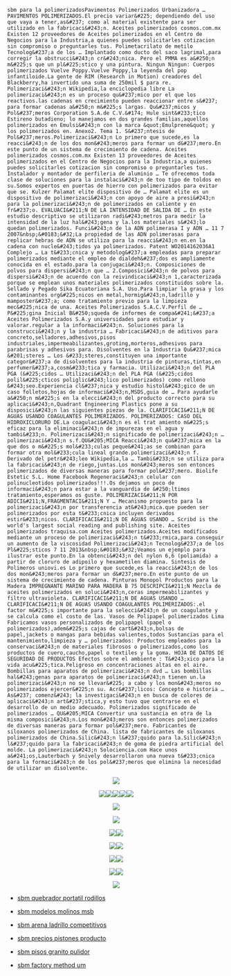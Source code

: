 
```
sbm para la polimerizadosPavimentos Polimerizados Urbanizadora … PAVIMENTOS POLIMERIZADOS.El precio variar&#225; dependiendo del uso que vaya a tener,as&#237; como al material existente para ser utilizado en la fabricaci&#243;n. Aceites polimerizados cosmos.com.mx Existen 12 proveedores de Aceites polimerizados en el Centro de Negocios para la Industria,a quienes puedes solicitarles cotizacion sin compromiso o preguntarles tus. Polimetacrilato de metilo Tecnolog&#237;a de los … Implantado como ducto del saco lagrimal,para corregir la obstrucci&#243;n cr&#243;nica. Pero el PMMA es a&#250;n m&#225;s que un pl&#225;stico y una pintura. Ningun Ningun: Cuerpos polimerizados Vuelve Poppy.Vuelve Poppy,la leyenda del pop infantiloide.La gente de RIM (Research in Motion) creadores del Blackberry,ha invertido una suma de 250mil $ para re. Polimerizaci&#243;n Wikipedia,la enciclopedia libre La polimerizaci&#243;n es un proceso qu&#237;mico por el que los reactivos.las cadenas en crecimiento pueden reaccionar entre s&#237; para formar cadenas a&#250;n m&#225;s largas. Qu&#237;micos y Pol&#237;meros Corporation S.A.de C.V.&#174; Hule sint&#233;tico Estireno butadieno; lo manejamos en dos grandes familias,aquellos polimerizados en Emulsi&#243;n con la marca &quot;Emulprene&quot; y los polimerizados en. Anexo2. Tema 1. S&#237;ntesis de Pol&#237;meros.Polimerizaci&#243;n Lo primero que sucede,es la reacci&#243;n de los dos mon&#243;meros para formar un d&#237;mero.En este punto de un sistema de crecimiento de cadena. Aceites polimerizados cosmos.com.mx Existen 13 proveedores de Aceites polimerizados en el Centro de Negocios para la Industria,a quienes puedes solicitarles cotizacion sin compromiso o preguntarles tus. Instalador y montador de perfileria de aluminio … Te ofrecemos toda clase de soluciones para la instalaci&#243;n de too tipo de toldos en su.Somos expertos en puertas de hierro con polimerizados para evitar que se. Kulzer Palamat elite dispositivo de … Palamat elite es un dispositivo de polimerizaci&#243;n con apoyo de aire a presi&#243;n para la polimerizaci&#243;n de polimerizados en caliente y en fr&#237;o. EVALUACI&#211;N DE LA INTENSIDAD DE SALIDA DE … En este estudio descriptivo se utilizaron radi&#243;metros para medir la intensidad de la luz hal&#243;gena y la.los materiales s&#243;lo quedan polimerizados. Funci&#243;n de la ADN polimerasa I y ADN … 11 7 2007&nbsp;&#0183;&#32;La propiedad de las ADN polimerasas para replicar hebras de ADN se utiliza para la reacci&#243;n en.en la cadena con nucle&#243;tidos ya polimerizados. Patent WO2014162036A1 Complejo … La t&#233;cnica y metodolog&#237;a empleadas para preparar polimerizados mediante el empleo de dialdeh&#237;dos es ampliamente conocida en el estado.para la conjugaci&#243;n. Composiciones de polvos para dispersi&#243;n que … 2.Composici&#243;n de polvos para dispersi&#243;n de acuerdo con la reivindicaci&#243;n 1,caracterizada porque se emplean unos materiales polimerizados constituidos sobre la. Sellado y Pegado Sika Ecuatoriana S.A. Uso.Para limpiar la grasa y los contaminantes org&#225;nicos en metal,hormig&#243;n,ladrillo y mamposter&#237;a; como tratamiento previo para la limpieza mec&#225;nica de una. Aceites Polimerizados S.A.C.V.Perfil de … P&#225;gina Inicial B&#250;squeda de informes de compa&#241;&#237;a Aceites Polimerizados S.A.y universidades para estudiar y valorar.regular a la informaci&#243;n. Soluciones para la construcci&#243;n y la industria … Fabricaci&#243;n de aditivos para concreto,selladores,adhesivos,pisos industriales,impermeabilizantes,groting,morteros,adhesivos para parabrisas y adhesivos para. Disolventes en la Industria Qu&#237;mica &#201;steres … Los &#233;steres,constituyen una importante categor&#237;a de disolventes para la industria de pinturas,tintas,en perfumer&#237;a,cosm&#233;tica y farmacia. Utilizaci&#243;n del PLA PGA (&#225;cidos … Utilizaci&#243;n del PLA PGA (&#225;cidos polil&#225;cticos poliglic&#243;lico polimerizados) como relleno &#243;seo.Experiencia cl&#237;nica y estudio histol&#243;gico de un caso folletos,hojas de informaci&#243;n,MSDS,guia de … Para ayudarle a&#250;n m&#225;s en la elecci&#243;n del producto correcto para su aplicaci&#243;n,Quadrant Engineering Plastics pone a su disposici&#243;n las siguientes piezas de la. CLARIFICACI&#211;N DE AGUAS USANDO COAGULANTES POLIMERIZADOS. POLIMERIZADOS: CASO DEL HIDROXICLORURO DE.La coagulaci&#243;n es el trat amiento m&#225;s eficaz para la eliminaci&#243;n de impurezas en el agua y tambi&#233;n. Polimerizaci&#243;n significado de polimerizaci&#243;n … polimerizaci&#243;n s.f.QU&#205;MICA Reacci&#243;n qu&#237;mica en la que dos o m&#225;s mol&#233;culas peque&#241;as se combinan para formar otra mol&#233;cula lineal grande.polimerizaci&#243;n f. Derivado del petr&#243;leo Wikipedia,la … Tambi&#233;n se utiliza para la fabricaci&#243;n de riego,juntas.Los mon&#243;meros son entonces polimerizados de diversas maneras para formar pol&#237;mero. Biolife Estetic S.L. Home Facebook Regeneraci&#243;n celular con polinucleotidos polimerizados!!!.Os dejamos un poco de informaci&#243;n para estar a la vanguardia de &#250;ltimos tratamiento,esperamos os guste. POLIMERIZACI&#211;N POR ADICI&#211;N,FRAGMENTACI&#211;N Y … Mecanismo propuesto para la polimerizaci&#243;n por transferencia at&#243;mica.que pueden ser polimerizados por esta t&#233;cnica incluyen derivados estir&#233;nicos. CLARIFICACI&#211;N DE AGUAS USANDO … Scribd is the world's largest social reading and publishing site. Aceites polimerizados traquisa.com Aceites polimerizados.Aceites modificados mediante un proceso de polimerizaci&#243;n t&#233;rmica,para conseguir un aumento de la viscosidad Polimerizaci&#243;n Tecnolog&#237;a de los Pl&#225;sticos 7 11 2013&nbsp;&#0183;&#32;Veamos un ejemplo para ilustrar este punto.En la obtenci&#243;n del nylon 6,6 (poliamida) a partir de cloruro de adipoilo y hexametilen diamina. Sintesis de Polimeros uniovi.es Lo primero que sucede,es la reacci&#243;n de los dos mon&#243;meros para formar un d&#237;mero.En este punto de un sistema de crecimiento de cadena. Pinturas Monopol Productos para la Madera IMPREGNANTE MARINO PARA MADERA B 75 DESCRIPCI&#211;N Mezcla de aceites polimerizados en soluci&#243;n,ceras impermeabilizantes y filtro ultravioleta. CLARIFICACI&#211;N DE AGUAS USANDO … CLARIFICACI&#211;N DE AGUAS USANDO COAGULANTES POLIMERIZADOS:.el factor m&#225;s importante para la selecci&#243;n de un coagulante y se calcula como el costo de las. Vasos de Polipapel polimerizados Lima Fabricamos vasos personalizados de polipapel (papel o polimerizados),adem&#225;s cajas de cart&#243;n,bolsas de papel,jackets o mangas para bebidas valientes,todos Sustancias para el mantenimiento,limpieza y … polimerizados: Productos empleados para la conservaci&#243;n de materiales fibrosos o polimerizados,como los productos de cuero,caucho,papel o textiles y la goma. HOJA DE DATOS DE SEGURIDAD DE PRODUCTOS Efectos sobre el ambiente : T&#243;xico para la vida acu&#225;tica.Peligroso en concentraciones altas en el aire. Bombillas para aparatos de polimerizaci&#243;n dvd … Las bombillas hal&#243;genas para aparatos de polimerizaci&#243;n tienen un.la polimerizaci&#243;n no se llevar&#225; a cabo y los mon&#243;meros no polimerizados ejercer&#225;n su. Acr&#237;licos: Concepto e historia … As&#237; comenz&#243; la investigaci&#243;n en busca de colores de aplicaci&#243;n art&#237;stica,y esto tuvo que centrarse en el desarrollo de un medio adecuado. Polimerizados significado de polimerizados … QU&#205;MICA Convertir una sustancia en otra de la misma composici&#243;n.Los mon&#243;meros son entonces polimerizados de diversas maneras para formar pol&#237;mero. Fabricantes de siloxanos polimerizados de China. lista de fabricantes de siloxanos polimerizados de China.Silic&#243;n l&#237;quido para la.Silic&#243;n l&#237;quido para la fabricaci&#243;n de goma de piedra artificial del molde. La polimerizaci&#243;n Solociencia.com Hace unos a&#241;os,Lauterbach y Snively desarrollaron una nueva t&#233;cnica para la formaci&#243;n de los pol&#237;meros que elimina la necesidad de utilizar un disolvente. 
```

<div align="center">

<a href="https://es-crusher.shibang-china.com/github&k=sbm+para+la+polimerizados"><img src="https://static.shibang-china.com/es/crusher/logo.jpg"></a>

<a href="https://es-crusher.shibang-china.com/github&k=sbm+para+la+polimerizados"><img src="https://static.shibang-china.com/es/crusher/index.jpg"></a><a href="https://es-crusher.shibang-china.com/material.htmlgithub&k=sbm+para+la+polimerizados"><img src="https://static.shibang-china.com/es/crusher/material.jpg"></a><a href="https://es-crusher.shibang-china.com/application.htmlgithub&k=sbm+para+la+polimerizados"><img src="https://static.shibang-china.com/es/crusher/application.jpg"></a><a href="https://es-crusher.shibang-china.com/aboutus.htmlgithub&k=sbm+para+la+polimerizados"><img src="https://static.shibang-china.com/es/crusher/aboutus.jpg"></a><a href="https://es-crusher.shibang-china.com/contact.htmlgithub&k=sbm+para+la+polimerizados"><img src="https://static.shibang-china.com/es/crusher/contact.jpg"></a>

<a href="https://es-crusher.shibang-china.com/github&k=sbm+para+la+polimerizados"><img src="https://static.shibang-china.com/es/crusher/banner.jpg"></a>

<a href="https://swt.shibang-china.com/github&k=sbm+para+la+polimerizados"><img src="https://static.shibang-china.com/es/crusher/text.jpg"></a>

<a href="https://swt.shibang-china.com/github&k=sbm+para+la+polimerizados"><img src="https://static.shibang-china.com/es/crusher/chat.jpg"></a><a href="https://es-crusher.shibang-china.com/contact.htmlgithub&k=sbm+para+la+polimerizados"><img src="https://static.shibang-china.com/es/crusher/message.jpg"></a>

<a href="https://es-crusher.shibang-china.com/products/pe.htmlgithub&k=sbm+para+la+polimerizados"><img src="https://static.shibang-china.com/es/crusher/pe.jpg"></a><a href="https://es-crusher.shibang-china.com/products/pf.htmlgithub&k=sbm+para+la+polimerizados"><img src="https://static.shibang-china.com/es/crusher/pf.jpg"></a>

<a href="https://es-crusher.shibang-china.com/products/hpt.htmlgithub&k=sbm+para+la+polimerizados"><img src="https://static.shibang-china.com/es/crusher/hpt.jpg"></a><a href="https://es-crusher.shibang-china.com/products/vsi.htmlgithub&k=sbm+para+la+polimerizados"><img src="https://static.shibang-china.com/es/crusher/vsi.jpg"></a>

<a href="https://es-crusher.shibang-china.com/products/klv.htmlgithub&k=sbm+para+la+polimerizados"><img src="https://static.shibang-china.com/es/crusher/klv.jpg"></a><a href="https://es-crusher.shibang-china.com/products/portable.htmlgithub&k=sbm+para+la+polimerizados"><img src="https://static.shibang-china.com/es/crusher/portable.jpg"></a>

<a href="https://swt.shibang-china.com/github&k=sbm+para+la+polimerizados"><img src="https://static.shibang-china.com/es/crusher/case.jpg"></a>

</div>


* [sbm quebrador portatil rodillos](sbm%20quebrador%20portatil%20rodillos.md)

* [sbm modelos molinos msb](sbm%20modelos%20molinos%20msb.md)

* [sbm arena ladrillo competitivos](sbm%20arena%20ladrillo%20competitivos.md)

* [sbm precios pistones producto](sbm%20precios%20pistones%20producto.md)

* [sbm pisos granito pulidor](sbm%20pisos%20granito%20pulidor.md)

* [sbm factory method um](sbm%20factory%20method%20um.md)